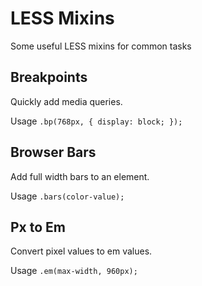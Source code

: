 # LESS Mixins

Some useful LESS mixins for common tasks

## Breakpoints

Quickly add media queries.

Usage
``` .bp(768px, { display: block; }); ```

## Browser Bars

Add full width bars to an element. 

Usage
``` .bars(color-value); ```

## Px to Em

Convert pixel values to em values.

Usage
``` .em(max-width, 960px); ```